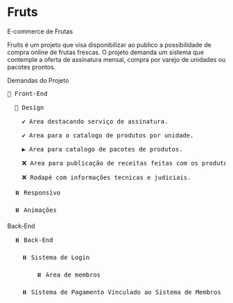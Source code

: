 # Fruts
E-commerce de Frutas


Fruits é um projeto que visa disponibilizar ao publico a possibilidade de compra online de frutas frescas. O projeto demanda um sistema que contemple a oferta de assinatura mensal, compra por varejo de unidades ou pacotes prontos. 

Demandas do Projeto
<pre>
🔄 Front-End

  🔄 Design</br>
    ✔️ Area destacando serviço de assinatura.</br>
    ✔️ Area para o catalogo de produtos por unidade.</br>
    ▶️ Area para catalogo de pacotes de produtos.</br>
    ❌ Area para publicação de receitas feitas com os produtos vendidos.</br>
    ❌ Rodapé com informações tecnicas e judiciais. 

  ⏸️ Responsivo</br>
  ⏸️ Animações
</pre>
Back-End

  <pre>
  ⏸️ Back-End</br>
    ⏸️ Sistema de Login</br>
        ⏸️ Area de membros</br>
    ⏸️ Sistema de Pagamento Vinculado ao Sistema de Membros</br></pre>
